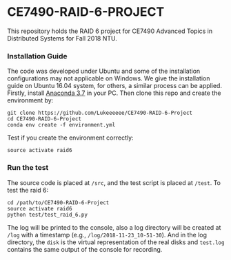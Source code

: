 # CE7490-RAID-6-PROJECT

This repository holds the RAID 6 project for CE7490 Advanced Topics in Distributed Systems for Fall 2018 NTU.

### Installation Guide
The code was developed under Ubuntu and some of the installation configurations may not applicable on Windows.
We give the installation guide on Ubuntu 16.04 system, for others, a similar process can be applied.
Firstly, install [Anaconda 3.7](https://www.anaconda.com/download/#linux) in your PC. 
Then clone this repo and create the environment by:
```
git clone https://github.com/Lukeeeeee/CE7490-RAID-6-Project
cd CE7490-RAID-6-Project
conda env create -f environment.yml
```
Test if you create the environment correctly:
```
source activate raid6
```

### Run the test
The source code is placed at `/src`, and the test script is placed at `/test`.
To test the raid 6: 
```
cd /path/to/CE7490-RAID-6-Project
source activate raid6
python test/test_raid_6.py
```
The log will be printed to the console, also a log directory will be created at `/log` with a timestamp 
(e.g., `/log/2018-11-23_10-51-30`). And in the log directory, the `disk` is the virtual representation of the real disks
and `test.log` contains the same output of the console for recording.
